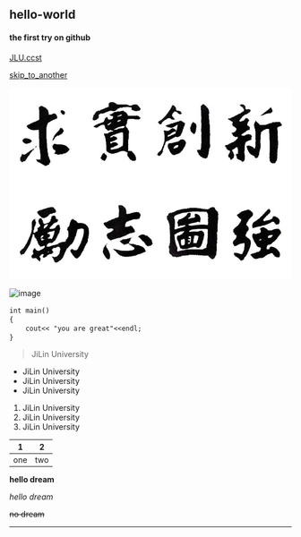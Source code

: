 ## hello-world
#### the first try on github
[JLU.ccst](http://ccst.jlu.edu.cn/)

[skip_to_another](the_second.md)

![image](jd-xx.jpg)

![image](http://www.jlu.edu.cn/images/logo.jpg)


```
int main()
{
    cout<< "you are great"<<endl;
}
```

> JiLin University

- JiLin University
- JiLin University
- JiLin University

1. JiLin University
1. JiLin University
1. JiLin University

|1|2|
|:----:|:----:|
|one|two|

**hello dream**

*hello dream*

~~no dream~~

----
